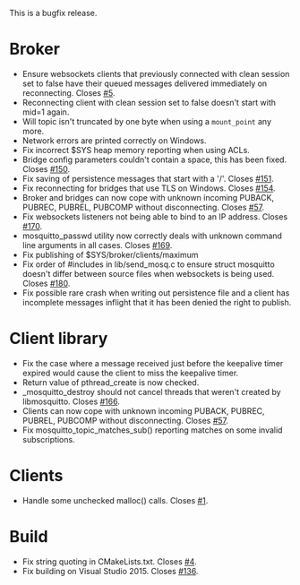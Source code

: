 <!--
.. title: Version 1.4.9 released
.. slug: version-1-4-9-released
.. date: 2016-06-03 11:00:17
.. tags: Releases
.. category:
.. link:
.. description:
.. type: text
-->

This is a bugfix release.

# Broker

 * Ensure websockets clients that previously connected with clean session set
   to false have their queued messages delivered immediately on reconnecting.
   Closes [#5].
 * Reconnecting client with clean session set to false doesn't start with mid=1
   again.
 * Will topic isn't truncated by one byte when using a `mount_point` any more.
 * Network errors are printed correctly on Windows.
 * Fix incorrect $SYS heap memory reporting when using ACLs.
 * Bridge config parameters couldn't contain a space, this has been fixed.
   Closes [#150].
 * Fix saving of persistence messages that start with a '/'. Closes [#151].
 * Fix reconnecting for bridges that use TLS on Windows. Closes [#154].
 * Broker and bridges can now cope with unknown incoming PUBACK, PUBREC,
   PUBREL, PUBCOMP without disconnecting. Closes [#57].
 * Fix websockets listeners not being able to bind to an IP address. Closes
   [#170].
 * mosquitto_passwd utility now correctly deals with unknown command line
   arguments in all cases. Closes [#169].
 * Fix publishing of $SYS/broker/clients/maximum
 * Fix order of #includes in lib/send_mosq.c to ensure struct mosquitto doesn't
   differ between source files when websockets is being used. Closes [#180].
 * Fix possible rare crash when writing out persistence file and a client has
   incomplete messages inflight that it has been denied the right to publish.

# Client library

 * Fix the case where a message received just before the keepalive timer
   expired would cause the client to miss the keepalive timer.
 * Return value of pthread_create is now checked.
 * _mosquitto_destroy should not cancel threads that weren't created by
   libmosquitto. Closes [#166].
 * Clients can now cope with unknown incoming PUBACK, PUBREC, PUBREL, PUBCOMP
   without disconnecting. Closes [#57].
 * Fix mosquitto_topic_matches_sub() reporting matches on some invalid
   subscriptions.

# Clients

 * Handle some unchecked malloc() calls. Closes [#1].

# Build

 * Fix string quoting in CMakeLists.txt. Closes [#4].
 * Fix building on Visual Studio 2015. Closes [#136].

[#1]: https://github.com/eclipse/mosquitto/issues/1
[#4]: https://github.com/eclipse/mosquitto/issues/4
[#5]: https://github.com/eclipse/mosquitto/issues/5
[#57]: https://github.com/eclipse/mosquitto/issues/57
[#136]: https://github.com/eclipse/mosquitto/issues/136
[#150]: https://github.com/eclipse/mosquitto/issues/150
[#151]: https://github.com/eclipse/mosquitto/issues/151
[#154]: https://github.com/eclipse/mosquitto/issues/154
[#166]: https://github.com/eclipse/mosquitto/issues/166
[#169]: https://github.com/eclipse/mosquitto/issues/169
[#170]: https://github.com/eclipse/mosquitto/issues/170
[#180]: https://github.com/eclipse/mosquitto/issues/180

